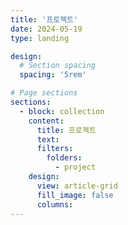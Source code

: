 ```yaml
---
title: '프로젝트'
date: 2024-05-19
type: landing

design:
  # Section spacing
  spacing: '5rem'

# Page sections
sections:
  - block: collection
    content:
      title: 프로젝트
      text: 
      filters:
        folders:
          - project
    design:
      view: article-grid
      fill_image: false
      columns: 
---
```

